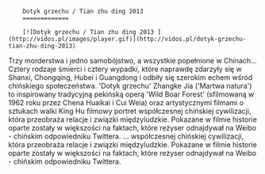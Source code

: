 
        Dotyk grzechu / Tian zhu ding 2013 
        =============
        
        [![Dotyk grzechu / Tian zhu ding 2013 ](http://vidos.pl/images/player.gif)](http://vidos.pl/dotyk-grzechu-tian-zhu-ding-2013)
        
        
 Trzy morderstwa i jedno samobójstwo, a wszystkie popełnione w Chinach… Cztery rodzaje śmierci i cztery wypadki, które naprawdę zdarzyły się w Shanxi, Chongqing, Hubei i Guangdong i odbiły się szerokim echem wśród chińskiego społeczeństwa. 'Dotyk grzechu' Zhangke Jia ('Martwa natura') to inspirowany tradycyjną pekińską operą 'Wild Boar Forest' (sfilmowaną w 1962 roku przez Chena Huaikai i Cui Weia) oraz artystycznymi filmami o sztukach walki King Hu filmowy portret współczesnej chińskiej cywilizacji, która przeobraża relacje i związki międzyludzkie. Pokazane w filmie historie oparte zostały w większości na faktach, które reżyser odnajdywał na Weibo - chińskim odpowiedniku Twittera.  ... współczesnej chińskiej cywilizacji, która przeobraża relacje i związki międzyludzkie. Pokazane w filmie historie oparte zostały w większości na faktach, które reżyser odnajdywał na Weibo - chińskim odpowiedniku Twittera.
    
